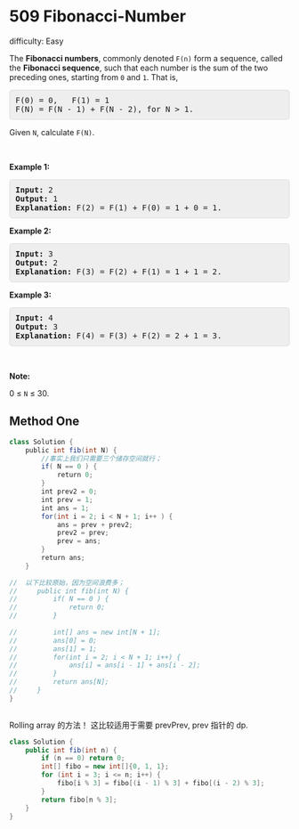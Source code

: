 # 509 Fibonacci-Number 
 
difficulty: Easy 
 
<style>
        section pre{
          background-color: #eee;
          border: 1px solid #ddd;
          padding:10px;
          border-radius: 5px;
        }
      </style>
<section>
<div><p>The&nbsp;<b>Fibonacci numbers</b>, commonly denoted&nbsp;<code>F(n)</code>&nbsp;form a sequence, called the&nbsp;<b>Fibonacci sequence</b>, such that each number is the sum of the two preceding ones, starting from <code>0</code> and <code>1</code>. That is,</p>
<pre>F(0) = 0,&nbsp; &nbsp;F(1)&nbsp;= 1
F(N) = F(N - 1) + F(N - 2), for N &gt; 1.
</pre>
<p>Given <code>N</code>, calculate <code>F(N)</code>.</p>
<p>&nbsp;</p>
<p><strong>Example 1:</strong></p>
<pre><strong>Input:</strong> 2
<strong>Output:</strong> 1
<strong>Explanation:</strong> F(2) = F(1) + F(0) = 1 + 0 = 1.
</pre>
<p><strong>Example 2:</strong></p>
<pre><strong>Input:</strong> 3
<strong>Output:</strong> 2
<strong>Explanation:</strong> F(3) = F(2) + F(1) = 1 + 1 = 2.
</pre>
<p><strong>Example 3:</strong></p>
<pre><strong>Input:</strong> 4
<strong>Output:</strong> 3
<strong>Explanation:</strong> F(4) = F(3) + F(2) = 2 + 1 = 3.
</pre>
<p>&nbsp;</p>
<p><strong>Note:</strong></p>
<p>0 ≤ <code>N</code> ≤ 30.</p>
</div></section>
 
 ## Method One 
 
``` Java
class Solution {
    public int fib(int N) {
        //事实上我们只需要三个储存空间就行；
        if( N == 0 ) {
            return 0;
        }
        int prev2 = 0;
        int prev = 1;
        int ans = 1;
        for(int i = 2; i < N + 1; i++ ) {
            ans = prev + prev2;
            prev2 = prev;
            prev = ans;
        }
        return ans;
    }
​
//  以下比较原始，因为空间浪费多；
//     public int fib(int N) {
//         if( N == 0 ) {
//             return 0;
//         }
        
//         int[] ans = new int[N + 1];
//         ans[0] = 0;
//         ans[1] = 1;
//         for(int i = 2; i < N + 1; i++) {
//             ans[i] = ans[i - 1] + ans[i - 2];
//         }
//         return ans[N];
//     }
}
​
```



Rolling array 的方法！
这比较适用于需要 prevPrev, prev 指针的 dp.
```java
class Solution {
    public int fib(int n) {
        if (n == 0) return 0;
        int[] fibo = new int[]{0, 1, 1};
        for (int i = 3; i <= n; i++) {
            fibo[i % 3] = fibo[(i - 1) % 3] + fibo[(i - 2) % 3];
        }
        return fibo[n % 3];
    }
}
```